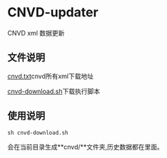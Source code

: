 # CNVD-updater
CNVD xml 数据更新

## 文件说明

[cnvd.txt](./cnvd.txt)cnvd所有xml下载地址

[cnvd-download.sh](./cnvd-download.sh)下载执行脚本

## 使用说明

```
sh cnvd-download.sh
```

会在当前目录生成**cnvd/**文件夹,历史数据都在里面。
